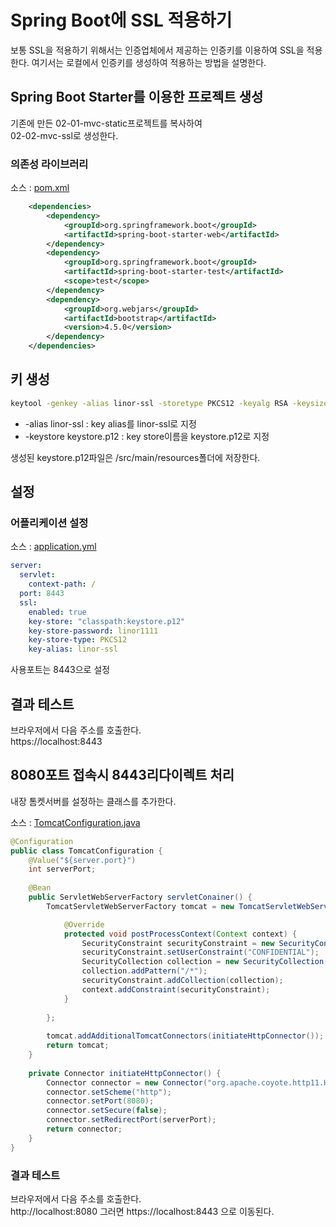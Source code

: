 # Spring Boot에 SSL 적용하기
보통 SSL을 적용하기 위해서는 인증업체에서 제공하는 인증키를 이용하여 SSL을 적용한다.
여기서는 로컬에서 인증키를 생성하여 적용하는 방법을 설명한다.

## Spring Boot Starter를 이용한 프로젝트 생성
기존에 만든 02-01-mvc-static프로젝트를 복사하여  
02-02-mvc-ssl로 생성한다.

### 의존성 라이브러리
소스 : [pom.xml](pom.xml)
```xml
	<dependencies>
		<dependency>
			<groupId>org.springframework.boot</groupId>
			<artifactId>spring-boot-starter-web</artifactId>
		</dependency>
		<dependency>
			<groupId>org.springframework.boot</groupId>
			<artifactId>spring-boot-starter-test</artifactId>
			<scope>test</scope>
		</dependency>
		<dependency>
			<groupId>org.webjars</groupId>
			<artifactId>bootstrap</artifactId>
			<version>4.5.0</version>
		</dependency>
	</dependencies>
```
## 키 생성
```bash
keytool -genkey -alias linor-ssl -storetype PKCS12 -keyalg RSA -keysize 2048 -keystore keystore.p12 -validity 3650
```
- -alias linor-ssl : key alias를 linor-ssl로 지정  
- -keystore keystore.p12 : key store이름을 keystore.p12로 지정  

생성된 keystore.p12파일은 /src/main/resources폴더에 저장한다.

## 설정
### 어플리케이션 설정
소스 : [application.yml](src/main/resources/application.yml)  
```yml
server:
  servlet:
    context-path: /
  port: 8443
  ssl:
    enabled: true
    key-store: "classpath:keystore.p12"
    key-store-password: linor1111
    key-store-type: PKCS12
    key-alias: linor-ssl
```
사용포트는 8443으로 설정


## 결과 테스트
브라우저에서 다음 주소를 호출한다.  
https://localhost:8443

## 8080포트 접속시 8443리다이렉트 처리
내장 톰켓서버를 설정하는 클래스를 추가한다.

소스 : [TomcatConfiguration.java](src/main/java/com/linor/singer/config/TomcatConfiguration.java)  
```java
@Configuration
public class TomcatConfiguration {
	@Value("${server.port}")
	int serverPort;
	
	@Bean
	public ServletWebServerFactory servletConainer() {
		TomcatServletWebServerFactory tomcat = new TomcatServletWebServerFactory() {

			@Override
			protected void postProcessContext(Context context) {
				SecurityConstraint securityConstraint = new SecurityConstraint();
				securityConstraint.setUserConstraint("CONFIDENTIAL");
				SecurityCollection collection = new SecurityCollection();
				collection.addPattern("/*");
				securityConstraint.addCollection(collection);
				context.addConstraint(securityConstraint);
			}
			
		};
		
		tomcat.addAdditionalTomcatConnectors(initiateHttpConnector());
		return tomcat;
	}
	
	private Connector initiateHttpConnector() {
		Connector connector = new Connector("org.apache.coyote.http11.Http11NioProtocol");
		connector.setScheme("http");
		connector.setPort(8080);
		connector.setSecure(false);
		connector.setRedirectPort(serverPort);
		return connector;
	}
}
```
### 결과 테스트
브라우저에서 다음 주소를 호출한다.  
http://localhost:8080
그러면 https://localhost:8443 으로 이동된다.

